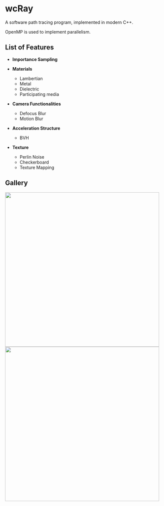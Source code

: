 # wcRay
A software path tracing program, implemented in modern C++. 

OpenMP is used to implement parallelism.

## List of Features 
- **Importance Sampling**

- **Materials**
    - Lambertian
    - Metal
    - Dielectric
    - Participating media

- **Camera Functionalities**
    - Defocus Blur
    - Motion Blur

- **Acceleration Structure**
    - BVH
    
- **Texture**
    - Perlin Noise
    - Checkerboard
    - Texture Mapping    

## Gallery

<img src="https://github.com/wcvanvan/Renderer/blob/main/rendered_images/image2.jpg" width="500">

<img src="https://github.com/wcvanvan/Renderer/blob/main/rendered_images/image1.jpg" width="500">
